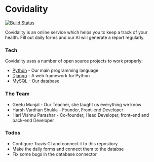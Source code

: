 # Covidality

[![Build Status](https://travis-ci.com/HariVP03/master-covidality.svg?token=7brBgU3dURC3SNafYsKb&branch=main)](https://travis-ci.org/joemccann/dillinger)

Covidality is an online service which helps you to keep a track of your health. Fill out daily forms and our AI will generate a report regularly.

### Tech

Covidality uses a number of open source projects to work properly:

* [Python](https://www.python.org/) - Our main programming language
* [Django](https://www.djangoproject.com/) - A web framework for Python
* [MySQL](https://www.mysql.com/) - Our database

### The Team

* Geetu Munjal - Our Teacher, she taught us everything we know
* Harsh Vardhan Shukla - Founder, Front-end Developer
* Hari Vishnu Parashar - Co-founder, Head Developer, front-end and back-end Developer

### Todos

 - Configure Travis CI and connect it to this repository
 - Make the daily forms and connect them to the databse
 - Fix some bugs in the database connector

